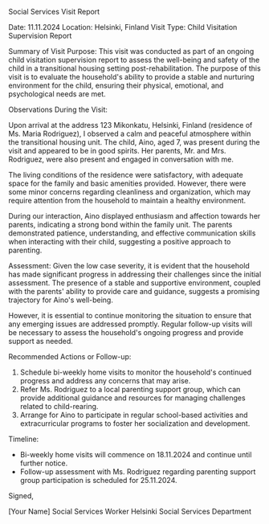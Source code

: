 Social Services Visit Report

Date: 11.11.2024
Location: Helsinki, Finland
Visit Type: Child Visitation Supervision Report

Summary of Visit Purpose:
This visit was conducted as part of an ongoing child visitation supervision report to assess the well-being and safety of the child in a transitional housing setting post-rehabilitation. The purpose of this visit is to evaluate the household's ability to provide a stable and nurturing environment for the child, ensuring their physical, emotional, and psychological needs are met.

Observations During the Visit:

Upon arrival at the address 123 Mikonkatu, Helsinki, Finland (residence of Ms. Maria Rodriguez), I observed a calm and peaceful atmosphere within the transitional housing unit. The child, Aino, aged 7, was present during the visit and appeared to be in good spirits. Her parents, Mr. and Mrs. Rodriguez, were also present and engaged in conversation with me.

The living conditions of the residence were satisfactory, with adequate space for the family and basic amenities provided. However, there were some minor concerns regarding cleanliness and organization, which may require attention from the household to maintain a healthy environment.

During our interaction, Aino displayed enthusiasm and affection towards her parents, indicating a strong bond within the family unit. The parents demonstrated patience, understanding, and effective communication skills when interacting with their child, suggesting a positive approach to parenting.

Assessment:
Given the low case severity, it is evident that the household has made significant progress in addressing their challenges since the initial assessment. The presence of a stable and supportive environment, coupled with the parents' ability to provide care and guidance, suggests a promising trajectory for Aino's well-being.

However, it is essential to continue monitoring the situation to ensure that any emerging issues are addressed promptly. Regular follow-up visits will be necessary to assess the household's ongoing progress and provide support as needed.

Recommended Actions or Follow-up:

1. Schedule bi-weekly home visits to monitor the household's continued progress and address any concerns that may arise.
2. Refer Ms. Rodriguez to a local parenting support group, which can provide additional guidance and resources for managing challenges related to child-rearing.
3. Arrange for Aino to participate in regular school-based activities and extracurricular programs to foster her socialization and development.

Timeline:

* Bi-weekly home visits will commence on 18.11.2024 and continue until further notice.
* Follow-up assessment with Ms. Rodriguez regarding parenting support group participation is scheduled for 25.11.2024.

Signed,

[Your Name]
Social Services Worker
Helsinki Social Services Department
